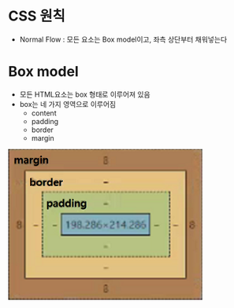 # CSS 원칙

- Normal Flow : 모든 요소는 Box model이고, 좌측 상단부터 채워넣는다



# Box model

- 모든 HTML요소는 box 형태로 이루어져 있음
- box는 네 가지 영역으로 이루어짐
  - content
  - padding
  - border
  - margin

![제목 없음](4_CSS_BoxModel.assets/%EC%A0%9C%EB%AA%A9%20%EC%97%86%EC%9D%8C-16438741403611.png)